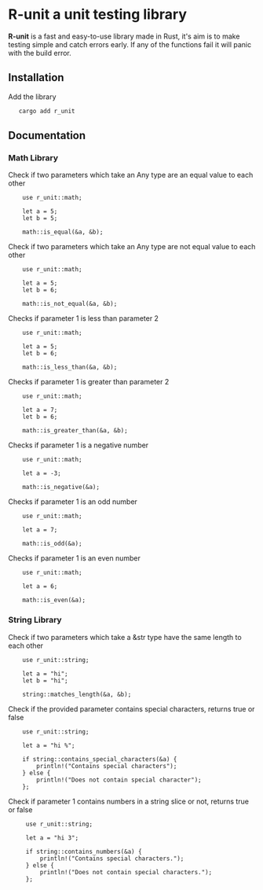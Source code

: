 # R-unit a unit testing library

**R-unit** is a fast and easy-to-use library made in Rust, it's aim is to make testing simple and catch errors early.
If any of the functions fail it will panic with the build error.

## Installation

Add the library
```bash
   cargo add r_unit 
```

## Documentation

### Math Library

Check if two parameters which take an Any type are an equal value to each other
```
    use r_unit::math;

    let a = 5;
    let b = 5;

    math::is_equal(&a, &b);
```

Check if two parameters which take an Any type are not equal value to each other
```
    use r_unit::math;

    let a = 5;
    let b = 6;
    
    math::is_not_equal(&a, &b);
```

Checks if parameter 1 is less than parameter 2
```
    use r_unit::math;

    let a = 5;
    let b = 6;
    
    math::is_less_than(&a, &b);
```
Checks if parameter 1 is greater than parameter 2
```
    use r_unit::math;

    let a = 7;
    let b = 6;
    
    math::is_greater_than(&a, &b);
```

Checks if parameter 1 is a negative number
```
    use r_unit::math;
   
    let a = -3;
    
    math::is_negative(&a);
```

Checks if parameter 1 is an odd number
```
    use r_unit::math;
  
    let a = 7;

    math::is_odd(&a);
```

Checks if parameter 1 is an even number
```
    use r_unit::math;

    let a = 6;

    math::is_even(&a);
```

### String Library

Check if two parameters which take a &str type have the same length to each other 
```
    use r_unit::string;

    let a = "hi";
    let b = "hi";

    string::matches_length(&a, &b);
```

Check if the provided parameter contains special characters, returns true or false
```
    use r_unit::string;

    let a = "hi %";

    if string::contains_special_characters(&a) {
        println!("Contains special characters");
    } else {
        println!("Does not contain special character");
    };
```

Check if parameter 1 contains numbers in a string slice or not, returns true or false
```
     use r_unit::string;

     let a = "hi 3";

     if string::contains_numbers(&a) {
         println!("Contains special characters.");
     } else {
         println!("Does not contain special characters.");
     };
```